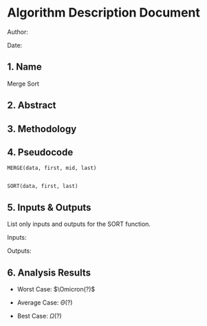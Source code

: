 # Algorithm Description Document

Author: 

Date: 

## 1. Name
Merge Sort

## 2. Abstract

## 3. Methodology

## 4. Pseudocode

```
MERGE(data, first, mid, last)


SORT(data, first, last)

```

## 5. Inputs & Outputs

List only inputs and outputs for the SORT function.

Inputs:

Outputs:

## 6. Analysis Results

* Worst Case: $\Omicron(?)$

* Average Case: $\Theta(?)$

* Best Case: $\Omega(?)$
